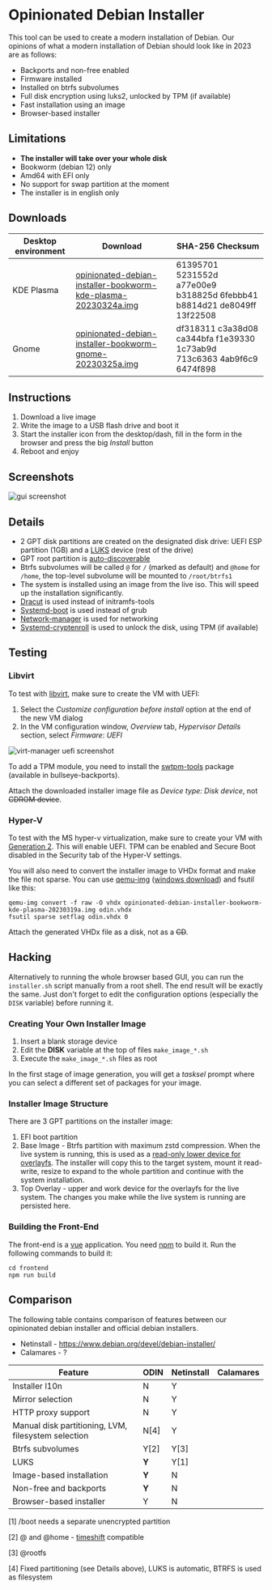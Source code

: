 # Opinionated Debian Installer

This tool can be used to create a modern installation of Debian. Our opinions of what a modern installation of Debian should look like in 2023 are as follows:

 - Backports and non-free enabled
 - Firmware installed
 - Installed on btrfs subvolumes
 - Full disk encryption using luks2, unlocked by TPM (if available)
 - Fast installation using an image
 - Browser-based installer
  
## Limitations

 - **The installer will take over your whole disk**
 - Bookworm (debian 12) only
 - Amd64 with EFI only
 - No support for swap partition at the moment
 - The installer is in english only

## Downloads

| Desktop environment | Download                                                                                                                                                                                                        | SHA-256 Checksum                                                        |
|---------------------|-----------------------------------------------------------------------------------------------------------------------------------------------------------------------------------------------------------------|-------------------------------------------------------------------------|
| KDE Plasma          | [opinionated-debian-installer-bookworm-kde-plasma-20230324a.img](https://objectstorage.eu-frankfurt-1.oraclecloud.com/n/fr2rf1wke5iq/b/public/o/opinionated-debian-installer-bookworm-kde-plasma-20230324a.img) | 61395701 5231552d a77e00e9 b318825d 6febbb41 b8814d21 de8049ff 13f22508 |
| Gnome               | [opinionated-debian-installer-bookworm-gnome-20230325a.img](https://objectstorage.eu-frankfurt-1.oraclecloud.com/n/fr2rf1wke5iq/b/public/o/opinionated-debian-installer-bookworm-gnome-20230325a.img)           | df318311 c3a38d08 ca344bfa f1e39330 1c73ab9d 713c6363 4ab9f6c9 6474f898 |                                                                 |                                                                  |


## Instructions
 
 1. Download a live image
 2. Write the image to a USB flash drive and boot it
 3. Start the installer icon from the desktop/dash, fill in the form in the browser and press the big _Install_ button
 4. Reboot and enjoy

## Screenshots

![gui screenshot](readme-files/gui.png)

## Details

- 2 GPT disk partitions are created on the designated disk drive: UEFI ESP partition (1GB) and a [LUKS](https://cryptsetup-team.pages.debian.net/cryptsetup/README.Debian.html) device (rest of the drive)
- GPT root partition is [auto-discoverable](https://www.freedesktop.org/software/systemd/man/systemd-gpt-auto-generator.html)
- Btrfs subvolumes will be called `@` for `/` (marked as default) and `@home` for `/home`, the top-level subvolume will be mounted to `/root/btrfs1`
- The system is installed using an image from the live iso. This will speed up the installation significantly.
- [Dracut](https://github.com/dracutdevs/dracut/wiki/) is used instead of initramfs-tools
- [Systemd-boot](https://www.freedesktop.org/wiki/Software/systemd/systemd-boot/) is used instead of grub
- [Network-manager](https://wiki.debian.org/NetworkManager) is used for networking
- [Systemd-cryptenroll](https://www.freedesktop.org/software/systemd/man/systemd-cryptenroll.html#--tpm2-device=PATH) is used to unlock the disk, using TPM (if available)

## Testing

### Libvirt

To test with [libvirt](https://libvirt.org/), make sure to create the VM with UEFI:

1. Select the _Customize configuration before install_ option at the end of the new VM dialog
2. In the VM configuration window, _Overview_ tab, _Hypervisor Details_ section, select _Firmware_: _UEFI_

![virt-manager uefi screenshot](readme-files/virt-manager-uefi.png)

To add a TPM module, you need to install the [swtpm-tools](https://packages.debian.org/bullseye-backports/swtpm-tools) package (available in bullseye-backports).

Attach the downloaded installer image file as _Device type: Disk device_, not ~~CDROM device~~.

### Hyper-V

To test with the MS hyper-v virtualization, make sure to create your VM with [Generation 2](https://learn.microsoft.com/en-us/windows-server/virtualization/hyper-v/plan/Should-I-create-a-generation-1-or-2-virtual-machine-in-Hyper-V). 
This will enable UEFI.
TPM can be enabled and Secure Boot disabled in the Security tab of the Hyper-V settings.

You will also need to convert the installer image to VHDx format and make the file not sparse.
You can use [qemu-img](https://www.qemu.org/docs/master/tools/qemu-img.html) ([windows download](https://qemu.weilnetz.de/w64/)) and fsutil like this:

    qemu-img convert -f raw -O vhdx opinionated-debian-installer-bookworm-kde-plasma-20230319a.img odin.vhdx
    fsutil sparse setflag odin.vhdx 0

Attach the generated VHDx file as a disk, not as a ~~CD~~.

## Hacking

Alternatively to running the whole browser based GUI, you can run the `installer.sh` script manually from a root shell.
The end result will be exactly the same.
Just don't forget to edit the configuration options (especially the `DISK` variable) before running it.

### Creating Your Own Installer Image

 1. Insert a blank storage device
 2. Edit the **DISK** variable at the top of files `make_image_*.sh`
 3. Execute the `make_image_*.sh` files as root

In the first stage of image generation, you will get a _tasksel_ prompt where you can select a different set of packages for your image.

### Installer Image Structure

There are 3 GPT partitions on the installer image:

 1. EFI boot partition
 2. Base Image - Btrfs partition with maximum zstd compression. 
    When the live system is running, this is used as a [read-only lower device for overlayfs](https://docs.kernel.org/filesystems/overlayfs.html). 
    The installer will copy this to the target system, mount it read-write, resize to expand to the whole partition and continue with the system installation.
 3. Top Overlay - upper and work device for the overlayfs for the live system. The changes you make while the live system is running are persisted here.

### Building the Front-End

The front-end is a [vue](https://vuejs.org/) application. 
You need [npm](https://www.npmjs.com/) to build it.
Run the following commands to build it:

    cd frontend
    npm run build

## Comparison

The following table contains comparison of features between our opinionated debian installer and official debian installers.

* Netinstall - https://www.debian.org/devel/debian-installer/
* Calamares - ?

| Feature                                             | ODIN  | Netinstall | Calamares |
|-----------------------------------------------------|-------|------------|-----------|
| Installer l10n                                      | N     | Y          |           |
| Mirror selection                                    | N     | Y          |           |
| HTTP proxy support                                  | N     | Y          |           |
| Manual disk partitioning, LVM, filesystem selection | N[4]  | Y          |           |
| Btrfs subvolumes                                    | Y[2]  | Y[3]       |           |
| LUKS                                                | **Y** | Y[1]       |           |
| Image-based installation                            | **Y** | N          |           |
| Non-free and backports                              | **Y** | N          |           |
| Browser-based installer                             | Y     | N          |           |

[1] /boot needs a separate unencrypted partition

[2] @ and @home - [timeshift](https://github.com/teejee2008/timeshift#supported-system-configurations) compatible

[3] @rootfs

[4] Fixed partitioning (see Details above), LUKS is automatic, BTRFS is used as filesystem
